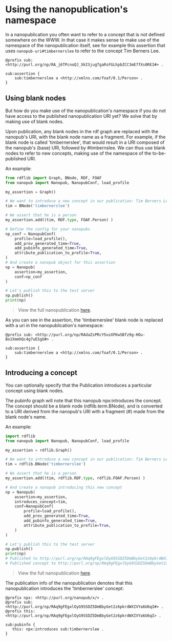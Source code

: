 # Using the nanopublication's namespace
In a nanopublication you often want to refer to a concept that is not defined somewhere on the WWW. In that case it makes sense to make use of the namespace of the nanopublication itself, see for example this assertion that uses `nanopub-uri#timbernerslee` to refer to the concept Tim Berners Lee.
```turtle
@prefix sub: <http://purl.org/np/RA_j6TPcnoQJ_XkISjugTgaRsFGLhpbZCC3mE7fXs0REI#> .

sub:assertion {
    sub:timbernerslee a <http://xmlns.com/foaf/0.1/Person> .
}
```
## Using blank nodes
But how do you make use of the nanopublication's namespace if you do not have access to the published nanopublication URI yet? We solve that by making use of blank nodes.

Upon publication, any blank nodes in the rdf graph are replaced with the nanopub's URI, with the blank node name as a fragment. For example, if the blank node is called 'timbernerslee', that would result in a URI composed of the nanopub's (base) URI, followed by #timbernslee. We can thus use blank nodes to refer to new concepts, making use of the namespace of the to-be-published URI.

An example:

```python
from rdflib import Graph, BNode, RDF, FOAF
from nanopub import Nanopub, NanopubConf, load_profile

my_assertion = Graph()

# We want to introduce a new concept in our publication: Tim Berners Lee
tim = BNode('timbernerslee')

# We assert that he is a person
my_assertion.add((tim, RDF.type, FOAF.Person) )

# Define the config for your nanopubs
np_conf = NanopubConf(
    profile=load_profile(),
    add_prov_generated_time=True,
    add_pubinfo_generated_time=True,
    attribute_publication_to_profile=True,
)
# And create a nanopub object for this assertion
np = Nanopub(
    assertion=my_assertion,
	conf=np_conf
)

# Let's publish this to the test server
np.publish()
print(np)
```
> View the full nanopublication [here](http://purl.org/np/RAdaZsPRcY5usXFKwSBfz9g-HOu-Bo1XmmhQc4g7uESgU).

As you can see in the assertion, the 'timbernerslee' blank node is replaced with
a uri in the nanopublication's namespace:
```turtle
@prefix sub: <http://purl.org/np/RAdaZsPRcY5usXFKwSBfz9g-HOu-Bo1XmmhQc4g7uESgU#> .

sub:assertion {
    sub:timbernerslee a <http://xmlns.com/foaf/0.1/Person> .
}
```

## Introducing a concept
You can optionally specify that the Publication introduces a particular concept using blank nodes.

The pubinfo graph will note that this nanopub npx:introduces the concept. The concept should be a blank node (rdflib.term.BNode), and is converted to a URI derived from the nanopub's URI with a fragment (#) made from the blank node's name.

An example:

```python
import rdflib
from nanopub import Nanopub, NanopubConf, load_profile

my_assertion = rdflib.Graph()

# We want to introduce a new concept in our publication: Tim Berners Lee
tim = rdflib.BNode('timbernerslee')

# We assert that he is a person
my_assertion.add((tim, rdflib.RDF.type, rdflib.FOAF.Person) )

# And create a nanopub introducing this new concept
np = Nanopub(
    assertion=my_assertion,
    introduces_concept=tim,
    conf=NanopubConf(
        profile=load_profile(),
        add_prov_generated_time=True,
        add_pubinfo_generated_time=True,
        attribute_publication_to_profile=True,
    )
)

# Let's publish this to the test server
np.publish()
print(np)
# Published to http://purl.org/np/RAq9gFEgxlOyG9SSDZ5DmBbyGet2z6pkrdWXIVYa6U6qI
# Published concept to http://purl.org/np/RAq9gFEgxlOyG9SSDZ5DmBbyGet2z6pkrdWXIVYa6U6qI#timbernerslee
```
> View the full nanopublication [here](http://purl.org/np/RAq9gFEgxlOyG9SSDZ5DmBbyGet2z6pkrdWXIVYa6U6qI).

The publication info of the nanopublication denotes that this nanopublication introduces the 'timbernerslee' concept:
```turtle
@prefix npx: <http://purl.org/nanopub/x/> .
@prefix sub: <http://purl.org/np/RAq9gFEgxlOyG9SSDZ5DmBbyGet2z6pkrdWXIVYa6U6qI#> .
@prefix this: <http://purl.org/np/RAq9gFEgxlOyG9SSDZ5DmBbyGet2z6pkrdWXIVYa6U6qI> .

sub:pubinfo {
   this: npx:introduces sub:timbernerslee .
}
```
